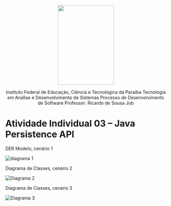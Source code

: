 <div align="center">
<img src="https://user-images.githubusercontent.com/57498887/134352674-9837ff29-10ff-44f7-8c46-cb517767be49.png" width="175" height="250">

Instituto Federal de Educação, Ciência e Tecnológica da Paraíba
Tecnologia em Análise e Desenvolvimento de Sistemas
Processo de Desenvolvimento de Software
Professor: Ricardo de Sousa Job
</div>

# Atividade Individual 03 – Java Persistence API

DER Modelo, cenário 1

![diagrama 1](https://user-images.githubusercontent.com/48683263/159760364-cfb7033f-862f-4bbb-8011-1069de70634b.jpg)

Diagrama de Classes, cenário 2

![Diagrama 2](https://user-images.githubusercontent.com/48683263/159760887-e60b0cdb-b142-432f-bc35-bf56d5dcddca.jpeg)

Diagrama de Classes, cenário 3

![Diagrama 3](https://user-images.githubusercontent.com/48683263/159760970-01f37074-427d-4d58-be1a-48bd4b7cc919.jpeg)
